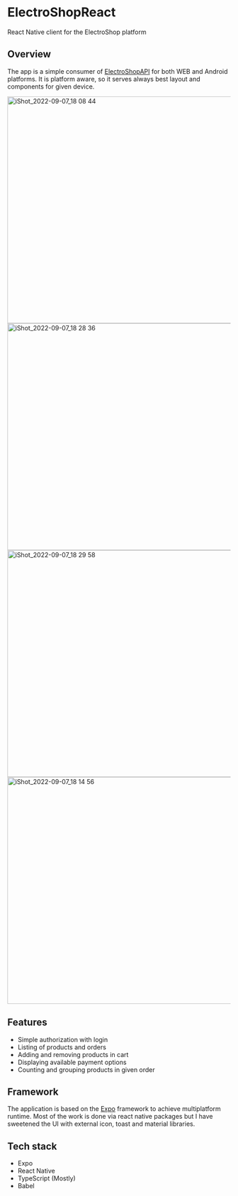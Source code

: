 # ElectroShopReact
React Native client for the ElectroShop platform

## Overview

The app is a simple consumer of [ElectroShopAPI](https://electroshopapi.herokuapp.com/swagger) for both WEB and Android platforms. It is platform aware, so it serves always best layout and components for given device. 

<img width="512" alt="iShot_2022-09-07_18 08 44" src="https://user-images.githubusercontent.com/8405055/188929916-d1e0da7b-2e8f-42e0-b653-9c33c3f214fb.png">

<img width="512" alt="iShot_2022-09-07_18 28 36" src="https://user-images.githubusercontent.com/8405055/188931828-3f90e148-9747-4991-8ff5-7065a325ca02.png">

<img width="512" alt="iShot_2022-09-07_18 29 58" src="https://user-images.githubusercontent.com/8405055/188931901-31ca66cd-b780-4365-b6ad-b1f8cbe0f927.png">

<img width="512" alt="iShot_2022-09-07_18 14 56" src="https://user-images.githubusercontent.com/8405055/188929999-2f7311aa-cf34-42ab-9296-9ce9d05f13d3.png">

## Features
* Simple authorization with login
* Listing of products and orders
* Adding and removing products in cart
* Displaying available payment options
* Counting and grouping products in given order

## Framework

The application is based on the [Expo](https://expo.dev) framework to achieve multiplatform runtime. Most of the work is done via react native packages but I have sweetened the UI with external icon, toast and material libraries.

## Tech stack
* Expo
* React Native
* TypeScript (Mostly)
* Babel
